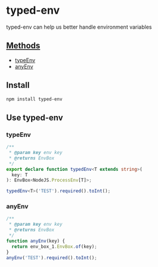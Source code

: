 # typed-env

typed-env can help us better handle environment variables

## [Methods](#use-typed-env-lib)

- [typeEnv](#typeEnv-lib)
- [anyEnv](#anyEnv-lib)

## Install

```bash
npm install typed-env
```

## <span id="use-typed-env-lib">Use typed-env</span>

### <span id="typeEnv-lib">typeEnv</span>

```typescript
/**
 * @param key env key
 * @returns EnvBox
 */
export declare function typedEnv<T extends string>(
  key: T
): EnvBox<NodeJS.ProcessEnv[T]>;

typedEnv<T>('TEST').required().toInt();
```

### <span id="anyEnv-lib">anyEnv</span>

```typescript
/**
 * @param key env key
 * @returns EnvBox
 */
function anyEnv(key) {
  return env_box_1.EnvBox.of(key);
}
anyEnv('TEST').required().toInt();
```
